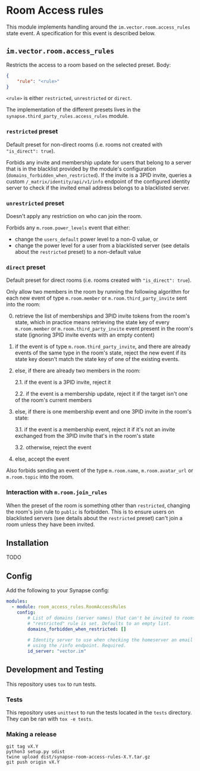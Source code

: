 # Room Access rules

This module implements handling around the `im.vector.room.access_rules` state event. A specification for this event is described below.

## `im.vector.room.access_rules`

Restricts the access to a room based on the selected preset. Body:

```json
{
    "rule": "<rule>"
}
```

`<rule>` is either `restricted`, `unrestricted` or `direct`.

The implementation of the different presets lives in the
`synapse.third_party_rules.access_rules` module.

### `restricted` preset

Default preset for non-direct rooms (i.e. rooms not created with `"is_direct": true`).

Forbids any invite and membership update for users that belong to a server
that is in the blacklist provided by the module's configuration
(`domains_forbidden_when_restricted`). If the invite is a 3PID invite, queries
a custom `/_matrix/identity/api/v1/info` endpoint of the configured identity server to check if the invited email
address belongs to a blacklisted server.

### `unrestricted` preset

Doesn't apply any restriction on who can join the room.

Forbids any `m.room.power_levels` event that either:

* change the `users_default` power level to a non-0 value, or
* change the power level for a user from a blacklisted server (see details about the `restricted` preset) to a non-default value

### `direct` preset

Default preset for direct rooms (i.e. rooms created with `"is_direct": true`).

Only allow two members in the room by running the following algorithm for
each new event of type `m.room.member` or `m.room.third_party_invite` sent
into the room:

0. retrieve the list of memberships and 3PID invite tokens from the room's state, which in practice means retrieving the state key of every `m.room.member` or `m.room.third_party_invite` event present in the room's state (ignoring 3PID invite events with an empty content)

1. if the event is of type `m.room.third_party_invite`, and there are already events of the same type in the room's state, reject the new event if its state key doesn't match the state key of one of the existing events.

2. else, if there are already two members in the room:

    2.1. if the event is a 3PID invite, reject it

    2.2. if the event is a membership update, reject it if the target isn't one of the room's current members

3. else, if there is one membership event and one 3PID invite in the room's state:

    3.1. if the event is a membership event, reject it if it's not an invite exchanged from the 3PID invite that's in the room's state

    3.2. otherwise, reject the event

4. else, accept the event

Also forbids sending an event of the type `m.room.name`, `m.room.avatar_url`
or `m.room.topic` into the room.

### Interaction with `m.room.join_rules`

When the preset of the room is something other than `restricted`, changing the
room's join rule to `public` is forbidden. This is to ensure
users on blacklisted servers (see details about the `restricted` preset) can't
join a room unless they have been invited.

## Installation

TODO

## Config

Add the following to your Synapse config:

```yaml
modules:
  - module: room_access_rules.RoomAccessRules
    config:
        # List of domains (server names) that can't be invited to rooms if the
        # "restricted" rule is set. Defaults to an empty list.
        domains_forbidden_when_restricted: []
    
        # Identity server to use when checking the homeserver an email address belongs to
        # using the /info endpoint. Required.
        id_server: "vector.im"
```

## Development and Testing

This repository uses `tox` to run tests.

### Tests

This repository uses `unittest` to run the tests located in the `tests`
directory. They can be ran with `tox -e tests`.

### Making a release

```
git tag vX.Y
python3 setup.py sdist
twine upload dist/synapse-room-access-rules-X.Y.tar.gz
git push origin vX.Y
```